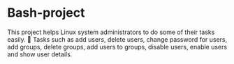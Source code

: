 # Bash-project
This project helps Linux system administrators to do some of their tasks easily.  Tasks such as add users, delete users, change password for users, add groups, delete groups, add users to groups, disable users, enable users and show user details.
